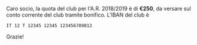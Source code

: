 Caro socio,
la quota del club per l'A.R. 2018/2019 è di **€250**, da versare sul conto corrente del club tramite bonifico.
L'IBAN del club è

`IT	12 T 12345 12345 123456789012`

Grazie!